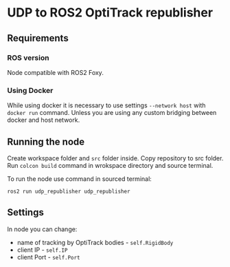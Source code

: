 # UDP to ROS2 OptiTrack republisher

## Requirements

### ROS version

Node compatible with ROS2 Foxy.

### Using Docker

While using docker it is necessary to use settings `--network host` with `docker run` command. Unless you are using any custom bridging between docker and host network.

## Running the node

Create workspace folder and `src` folder inside. Copy repository to src folder. Run `colcon build` command in wrokspace directory and source terminal.

To run the node use command in sourced terminal:

```
ros2 run udp_republisher udp_republisher
```

## Settings

In node you can change:
- name of tracking by OptiTrack bodies - `self.RigidBody` 
- client IP - `self.IP`
- client Port -  `self.Port`  